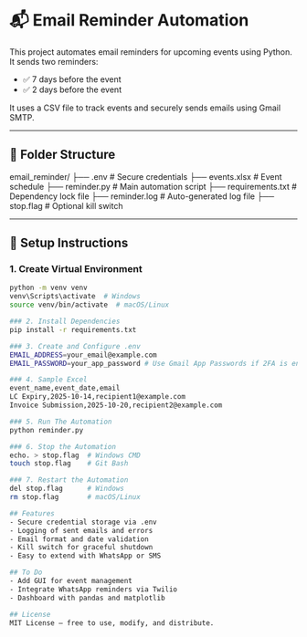 # 📬 Email Reminder Automation

This project automates email reminders for upcoming events using Python. It sends two reminders:
- ✅ 7 days before the event
- ✅ 2 days before the event

It uses a CSV file to track events and securely sends emails using Gmail SMTP.

---

## 📁 Folder Structure
email_reminder/
├── .env                    # Secure credentials
├── events.xlsx              # Event schedule
├── reminder.py             # Main automation script
├── requirements.txt        # Dependency lock file
├── reminder.log            # Auto-generated log file
├── stop.flag               # Optional kill switch


---

## 🧪 Setup Instructions

### 1. Create Virtual Environment

```bash
python -m venv venv
venv\Scripts\activate  # Windows
source venv/bin/activate  # macOS/Linux

### 2. Install Dependencies
pip install -r requirements.txt

### 3. Create and Configure .env
EMAIL_ADDRESS=your_email@example.com
EMAIL_PASSWORD=your_app_password # Use Gmail App Passwords if 2FA is enabled.

### 4. Sample Excel
event_name,event_date,email
LC Expiry,2025-10-14,recipient1@example.com
Invoice Submission,2025-10-20,recipient2@example.com

### 5. Run The Automation
python reminder.py

### 6. Stop the Automation
echo. > stop.flag  # Windows CMD
touch stop.flag    # Git Bash

### 7. Restart the Automation
del stop.flag      # Windows
rm stop.flag       # macOS/Linux

## Features
- Secure credential storage via .env
- Logging of sent emails and errors
- Email format and date validation
- Kill switch for graceful shutdown
- Easy to extend with WhatsApp or SMS

## To Do
- Add GUI for event management
- Integrate WhatsApp reminders via Twilio
- Dashboard with pandas and matplotlib

## License
MIT License — free to use, modify, and distribute.
